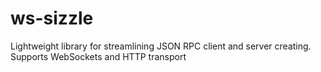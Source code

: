 # ws-sizzle
Lightweight library for streamlining JSON RPC client and server creating. Supports WebSockets and HTTP transport
